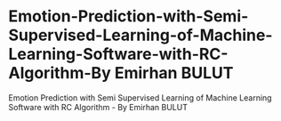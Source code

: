 # Emotion-Prediction-with-Semi-Supervised-Learning-of-Machine-Learning-Software-with-RC-Algorithm-By Emirhan BULUT
Emotion Prediction with Semi Supervised Learning of Machine Learning Software with RC Algorithm - By Emirhan BULUT


